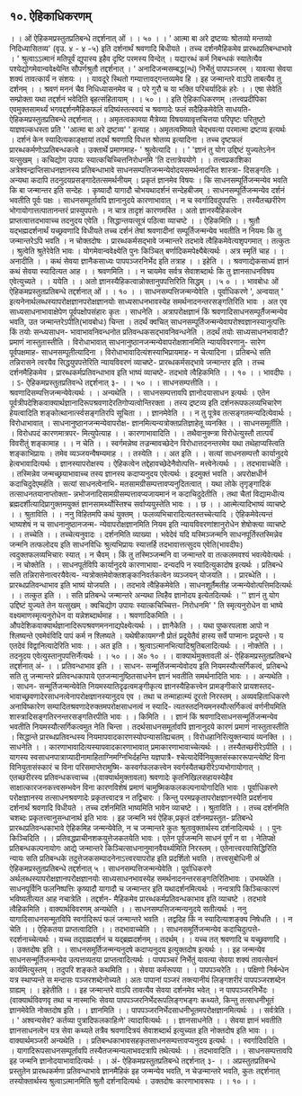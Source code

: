 ## १०. ऐहिकाधिकरणम्
। । ओं ऐहिकमप्रस्तुतप्रतिबन्धे तद्दर्शनात् ओं । । ५० । ।
' आत्मा बा अरे द्रष्टव्यः श्रोतव्यो मन्तव्यो निदिध्यासितव्य' (वृउ. ४ - ४ -५) इति
दर्शनार्थं श्रवणादि बिधीयते । तच्च दर्शनमैहिकमेव प्रारब्धप्रतिबन्धाभावे ।
' श्रुत्वाऽऽत्मानं मतिपूर्वं द्युपास्य इहैव दृष्टि परमस्य विन्देत् ।
यद्यारब्धं कर्म निबन्धकं स्यातेत्यैव पश्येद्योगमेवान्ववेक्ष्येन्ति सौपर्णश्रुतौ
तद्दर्शनात् ।
' अनादिजन्मसम्बद्ध(न्धं) निर्भेतुं पापपञ्जरम् ।
यावत्या सेवया शक्यं तावत्कार्यं न संशयः । ।
यावदूरे स्थितो गम्यात्तावद्गन्तव्यमेव हि ।
इह जन्मान्तरे वाऽपि ताबत्यैव तु दर्शनम् । ।
श्रवणं मननं चैव निधिध्यासनमेव च ।
परे गुरौ च या भक्ति परिचर्यादिकं हरेः । ।
एषा सेवेति सम्प्रोक्ता यथा तद्दर्शनं भवेदिति बृहत्संहितायाम् । । ५० । ।
इति ऐहिकाधिकरणम् ।तत्त्वप्रदीपिका
एवमुक्तसामर्थ्यं भगवद्दर्शनमैहिकफलं वदिष्यंस्तत्स्वयं च श्रवणादेः फलं सदैहिकमेवेति
साधयति- ऐहिकमप्रस्तुतप्रतिबन्धे तद्दर्शनात् । । अमृतत्वकामया मैत्रेय्या विषयव्यावृत्तचित्तया
परिपृष्टः परितुष्टो याज्ञवल्कधस्ता प्रति ' 'आत्मा बा अरे द्रष्टव्य' ' इत्याह । अमृतत्वमिष्यते
चेद्भवत्या परमात्मा द्रष्टव्य इत्यर्थः । दर्शनं केन स्यादित्यकाङ्क्षायां तदर्थं श्रवणादि विधत्त श्रोतव्य
इत्यादिना । तच्च दृष्टफलं प्रारब्धकर्मणोऽप्रतिबन्धकत्वे । उक्तार्थे प्रमाणमाह- ' श्रुत्वेत्यादि । ।
' 'ज्ञानं तु योग उद्दिष्टं युज्यतेऽनेन यत्सुखम् ।
कचिद्योग उपायः स्यात्कचिच्चित्तनिरोधनमि 'ति दत्तात्रेययोगे । ।
तत्त्वप्रकाशिका
अत्रेश्वन्द्राप्तिसाधनज्ञानस्य प्रतिबन्धाभावे साधनसम्पत्तिजन्मन्येवोदयसमर्थनादस्ति शास्त्रा-
दिसङ्गतिः । अन्यथा कदापि तदनुदयप्रसङ्गादेतत्समर्थनीयम् । प्रकृतं ज्ञानमेव विषयः । कि
साधनसम्पूर्तिजन्मन्येव भवति कि बा जन्मान्तर इति सन्देहः । कृष्यादौ यागादौ चोभयथादर्शनं
सन्देहबीजम् । साधनसम्पूर्तिजन्मन्येव दर्शनं भवतीति पूर्वः पक्षः । साधनसम्पूर्तावपि ज्ञानानुदये
कारणाभावात् । न च स्वर्गादिवदुपपत्तिः । तस्यैतच्छरीरेण भोगायोगात्तत्पातानन्तरं प्रास्युपपत्तेः ।
न चात्र तादृशं कारणमस्ति । अतो ज्ञानस्यैहिकत्वेन प्राप्तत्वात्तदभावाच्च तदनुदय एवेति ।
सिद्धान्तयत्सूत्रं पठित्वा व्याचष्टे । । ऐहिकमिति । । श्रुतौ यद्भह्मदर्शनार्थं यच्छ्रवणादि विधीयते तच्च
दर्शनं तेषां श्रवणादीनां सम्पूर्तिजन्मन्येव भवतीति न नियमः कि तु जन्मान्तरेऽपि भवति । न
चोक्तदोषः । प्रारब्धकर्मसद्भावे जन्मान्तरे तदभावे त्वैहिकमेवेत्यशृपगमात् । तत्कुतः । श्रुत्वेति
श्रुतेरेवेति भावः । योगमेवान्ववेक्ष्येति पुनः किञ्चित् बर्णादिकमपेक्ष्यैबेत्यर्थः । अत्र स्मृतिं चाह । ।
अनादीति । । कथं सेवया ज्ञानैकसाध्यः पापपञ्जरनिर्भेद इति तत्राह । । इहेति । । श्रवणाद्येकसाध्यं
ज्ञानं कथं सेवया स्यादित्यत आह । । श्रवणमिति । । न चायमेव सर्वत्र सेवाशब्दार्थः कि तु
ज्ञानसाधनविषय एवेत्युच्यते । । ययेति । । अतो ज्ञानस्यैहिकत्वान्नोक्तानुपपत्तिरिति सिद्धम् । ।५ ० । ।
भावबोधः
ओं ऐहिकमप्रस्तुतप्रतिबन्धे तद्दर्शनात् ओं । । १० । । साधनसम्पत्तिजन्मन्येवेति ।
पूर्वाधिकरणे ', अन्वयात् ' इत्यनेनार्थलब्धस्यापरोक्षज्ञानपरोक्षज्ञानयोः साध्यसाधनभावस्येह
समर्थनादनन्तरसङ्गतिरिति भावः । अत एव साध्यसाधनाभावाक्षेपेण पूर्वपक्षोपसंहारः कृतः ।
साधनेति । अत्रापरोक्षज्ञानं किं श्रवणादिसाधनसम्पूर्तैजन्मन्येव भवति, उत जन्मान्तरेऽपीति(भावबोधः)
चिन्ता । तदर्थं क्वचित् साधनसम्पूर्तिजन्मन्येवापरोश्वज्ञानस्यानुत्पत्तिः किं तयोः सन्ध्यसाधन-
भावाभावनिवन्धनोत प्रतिवन्धकसद्भावनिवन्धनेति । तदर्थं तयोः साध्यसाधनभावादौ? प्रमाणं
नास्तुतास्तीति । विरोधाभावात् साधनानुष्ठानजन्मन्येवापरोक्षशानमिति न्यायविवरणानु-
सारेण पूर्वपक्षमाह- साधनसम्पूतीत्यादिना । विरोधाभावादित्यंशस्याभिप्रायमाह- न
चेत्यादिना । प्रतिबन्धे सति तन्निरासने त्वरयैव सिद्धयुपपत्तेरिति न्यायविवरणं व्याचष्टे-
प्रारब्धकर्मसद्भावे जन्मान्तर इति । तच्च दर्शनमैहिकमेव । प्रारब्धकर्मप्रतिवन्धाभाव इति
भाष्यं व्याचष्टे- तदभावे त्वैहिकमिति । । १० । ।
भावदीपः
। । ऽ- ऐहिकमप्रस्तुतप्रतिवन्धे तद्दर्शनात् ३- । । ५० । । साधनसम्पत्तीति । ।
श्रवणादिसम्पत्तिजन्मन्येवेत्यर्थः । । अन्यथेति । । साधनसम्पत्तावपि ज्ञानोदयासाधन इत्यर्थः ।
एतेन पूर्वत्रीपदेशिकवाक्यार्थज्ञानादिरूपश्रवणादेरतिगोप्यत्वोन्तिरक्ता । तस्य द्रष्टव्य इति
दर्शनरूपफलव्यभिचारेण हेयत्वादिति शङ्कोत्थानार्त्स्वसङ्गतिरपि सूचिता । । ज्ञानमेवेति । । न
तु पूत्रेव तत्सङ्गतमन्यदित्येवार्थः । विरोधाभावात् । साधनानुष्ठानजन्मन्येवापरोक्ष-
ज्ञानमित्यन्यत्रोक्तप्रतिज्ञाहेतू व्यनक्ति । । साधनसमूर्तीति । । विरोधपदं कारणमात्रपर-
मित्युपेत्याह । । कारणाभावादिति । । तथैवानुक्न्त्रा विरोधेत्युस्तौ तात्पर्यं विवरीतुं शङ्कामाह
। । न चेति । । स्वर्गमन्नेष्व तज्रन्मावच्छेदेन विरोधात्तदनन्तरमेव यथा तथेहाप्यस्त्विति
शङ्काभिप्रायः । तमेव व्यञ्जयन्वैषम्यमाह । । तस्येति । । अत इति । । सत्यां साधनसम्पत्तौ
कार्यानुदये हेत्वभावादित्यर्थः । ज्ञानस्यापरोक्षस्य । ऐहिकत्वेन तद्देहावच्छेदेनैवोत्पत्ति-
मत्त्वेनेत्यर्थः । । तदभावाच्चेति । । तस्मिन्नेव जन्मच्छ्रयाभावाच्च तस्य ज्ञानस्य कदाप्यनुदय
एवेत्यर्थः । इदमुक्तं भवति । अपरोक्षधीर्न कदाचिदुदेएमर्हति । सत्यां साधनत्वेनाभि-
मतसामग्रीसम्पत्तावप्यनुदितत्वात् । यथा लोके तृगृङ्गादिकं तत्साधनतयानाप्तोक्ता-
न्नभोजनादिसामग्रीसम्पत्तावप्यजायमानं न कदाचिदुदेतीति । तथा चैतां विद्यामधीत्य
ब्रह्मदर्शीत्यादिप्रागुक्तमयुक्तं ज्ञानसामर्थ्योस्तिश्च सर्वाप्ययुस्तेति भावः । । छ । ।
आत्मेत्यादिभाष्यं व्याचष्टे । । श्रुताविति । । ननु विहितमपि कथं युक्तम् ।
फलव्यभिचारादित्यतस्तच्चेत्यादि । ऐहिकमेवेत्यन्तं भाष्यशेषं न च साधनानुष्ठानजन्म-
न्येवापरोक्षज्ञानमिति नियम इति न्यायविवरणांशानुरोधेन शेषोक्त्या व्याचष्टे । । तच्चेति । ।
तच्चेत्यनुवादः । दर्शनमिति व्याख्या । भवेदेवं यदि यस्मिञ्जन्मनि साधनपूर्तिस्तस्मिन्नेव
जन्मनि तत्फलोदय इति साधनविधिः श्रुत्यभिप्रायः स्यात्तर्हि तदभावात्तत्सुदय एवेति(भावदीपः)
त्वदुक्तफलव्यभिचारः स्यात् । न चैवम् । किं तु तस्मिञ्जन्मनि वा जन्मान्तरे वा
तत्कलमवश्यं भवत्येवेत्यर्थः । । न चोक्तेति । । साधनपूर्तविपि कार्यानुदये कारणाभावा-
दन्यदपि न स्यादित्युकादोष इत्यर्थः । प्रतिबन्धे सति तन्निरासेनात्वरयैवेत्य-
न्यत्रोक्तमेवोक्तशङ्कानिवर्तकत्वेन व्यञ्जयन् योजयति । । प्रारब्धेति । । प्रारब्धप्रतिवन्धाभाव
इति भाष्यं योजयति । । तदभावे त्वैहिकमेवेति । साधनशूर्तैमतीह जन्मन्येवोत्पत्तिमदित्यर्थः
। । तत्कुत इति । । सति प्रतिबन्धे जन्मान्तरे अन्यथा त्विहैव ज्ञानोदय इत्येतदित्यर्थः ।
'' ज्ञानं तु योग उद्दिष्टं युज्यते तेन यत्सुखम् । क्वचिद्योग उपायः स्यात्कचिच्चित्त-
निरोधनमि' ' ति स्मृत्यनुरोधेन वा भाष्ये वक्ष्यमाणस्मृत्यनुरोधेन वा यन्नेशब्दार्थमाह । ।
श्रवणादिकमिति । । औपदेशिकवाक्यार्थज्ञानादिरूपश्रवणमननाद्यपेक्ष्येत्यर्थः । । ज्ञानैकेति । ।
यथा पुष्करपलाश आपो न श्लिष्यन्ते एवमेवंविदि पापं कर्म न श्लिष्यते ।
यथेषीकायमग्नौ प्रोतं प्रदूयेतैवं हास्य सर्वे पाप्मानः प्रदूयन्ते । य एतदेवं विद्वानित्यादेरिति
भावः । । अत इति । । श्रुत्वाऽत्मानभित्यादिश्रुतिबलादित्यर्थः । । नोक्तेति । । तदनुदय
एवेत्युस्तानुपपत्तिर्नेत्यर्थः । । ५० । । अ० १० । ।
वाक्यार्थमुक्तावली
अं- ऐहिकमप्रस्तुतप्रतिबन्धे तद्दर्शनात् अं- । । प्रतिवन्धाभाव इति । । साधन-
सन्मूर्तिजन्मन्येवोदय इति नियमस्यौत्सर्गिकत्वं, प्रतिबन्धे सति तु जन्मान्तरे प्रतिवन्धकापाये
एतजन्मानुष्ठितसाधनेन ज्ञानं भवतीति समर्थनादिति भावः । । अन्यथेति । । साधन-
सन्मूर्तिजन्मन्येवेति नियमस्यातिदृढत्वमङ्गीकृत्य ज्ञानस्यैहिकत्त्वेन प्रामङ्गीकारे प्रायशस्तद-
भावाच्छ्रवणादेरसाधनत्वेनापरोक्षज्ञानस्यानुदय एव । तथा च तन्माहात्म्यं दूरतो निरस्तम् ।
अव्यवहिताधिकरणे अनाविष्कारेण सम्पादितश्रवणादेरुक्तमपरोक्षसाधनत्वं न स्यादि-
त्यतस्तदनियमनस्यौत्सर्गिकत्वं वर्णनीयमिति शास्त्रादिसङ्गतिरनन्तरसङ्गतिरपीति भावः । ।
किमिति । । ज्ञानं किं श्रवणादिसाधनसन्मूर्तिजन्मन्येव भवतीति नियमस्यौत्सर्गिकत्वमुत नेति
चिन्ता । तदर्थसाधनसमूर्तावपि ज्ञानानुदये कारणं प्रमाणं नास्तुतास्तीति । सिद्धान्ते
प्रारब्धप्रतिवन्धस्य नियमापवादकारणस्योपन्यासत्ह्यिचतम् । विरोधहानिरित्युक्तन्यायं
व्यनक्ति । । साधनेति । । कारणाभावादित्यस्यापवादकारणाभावात् प्रमाकारणाभावाच्चेत्यर्थः
। । तस्यैतच्छरीरेऽपीति । । यागस्य स्वसाधनपात्राग्र्यादीनामाहिताग्निमग्निभिर्दहन्ति यज्ञपात्रै-
श्चेत्यादेर्विनियुक्तसंस्काररूपान्त्येष्टिं विना विनियुतासंस्कारं च विना परिसमाप्तेरामुष्मि-
कस्वर्गफलकत्त्वेन स्वर्गस्यैतच्छरीरेऽप्यभोगायोगात् । एतच्छरीरस्य प्रतिवन्धकत्त्वाच्च ।(वाक्यार्थमुक्तावला)
श्रवणादेः कृतनिखिलसहायस्येहैव साक्षात्कारजनकत्त्वसम्भवेन विना कारणविशेषं प्रमाणं
चामुष्मिकफलकल्पनायोगादिति भावः । पूर्वाधिकरणे परोक्षज्ञानस्य तत्साधनश्रवणादेः
प्रकृतत्त्वादत्र न तद्विचारः । किन्तु परमप्रकृतापरोक्षज्ञानस्येति प्रदर्शनाय दर्शनार्थं श्रवणादि
विधीयते । तच्च दर्शनमिति भाष्यमिति भावेन व्याचष्टे । । श्रुताविति । । तच्च दर्शनमिति
चशब्दः प्रकृतत्त्वानुसन्धानार्थ इति भावः । इह जन्मनि भवं ऐहिक,प्रकृतं दर्शनमप्रस्तुत-
प्रतिबन्धे प्रारब्धप्रतिवन्धकाभावे ऐहिकमिह जन्मन्येवेति, न च जन्मान्तरे कुतः
श्रुतावुक्तार्थस्य दर्शनादित्यर्थः । । पुनः किञ्चिदिति । । प्रतिवद्धप्राचीनशकयुत्तेजकतयेति
भावः । एतेन पूर्वजन्मनि साधनं पूर्णं न वा । नेतिपक्षे प्रतिबन्धकल्पनायोगः आद्ये
जन्मान्तरे किञ्चित्साधनानुमानवैयर्थ्यमिति निरस्तम् । एतेनात्त्वरयासिद्धिरिति न्यायः सति
प्रतिबन्धके तदुत्तेजकसम्पादनेनाऽत्त्वरयापरोह इति प्रदर्शितो भवति ।
तत्त्वसुबोधिनी
अं ऐहिकमप्रस्तुतप्रतिबन्धे तद्दर्शनात् ५ । साधनसम्पत्तिजन्मन्येवेति । पूर्वाधिकरणे
अर्थलब्धस्यापरोक्षज्ञानपरोक्षज्ञानयोः साध्यसाधनभावस्येह समर्थनादनन्तरसङ्गतिरितिभावः ।
उभयथेति । साधनपूर्विनि फलनिष्पत्तिः कृष्यादौ यागादौ च जन्मान्तर इति
यथादर्शनमित्यर्थः । नन्वत्रापि किञ्चित्कारणं भविष्यतीत्यत आह नचात्रेति । तद्दर्शन-
मैहिकमेव प्रारब्धकर्मप्रतिवन्धकाभाव इति व्याचष्टे । तदभावे त्वैहिकमिति ।
वाक्यार्थविवरणम्
अन्यथेति । । साधनसम्पत्तिजन्मन्यनुदये सतीत्यर्थः । ननु यागादिसाधनसन्मूतविपि
स्वर्गादिरूपं फलं जन्मान्तरे भवति । तद्वदिह किं न स्यादित्याशङ्क्य निषेधति । । न चेति
। । ऐहिकतया प्राप्तत्वादिति । । तदभावाच्चेति । । साधनसमूर्तिजन्मन्येव कदाचिदुत्पत्ते-
रदर्शनाच्चेत्यर्थः । यच्च तद्ग्रह्मदर्शनं च यद्ब्रह्मदर्शनम् । तदर्थम् । । यच्च तत् श्रवणादि च
यच्छ्रवणादि । । उक्तदोषः इति । । साधनसमूर्तिजन्मन्यनुदषे कदाप्यनुदय इत्युक्तदोष
इत्यर्थः । । इह जन्मन्येव साधनसन्मूर्तिजन्मन्येव उत्पत्तव्यतया प्राप्तत्वादित्यर्थः । पापपञ्चरं
निर्भेतुं यावत्या सेवया शक्यं तावत्सेवनं कार्यमित्युस्तम् । तदुपरि शङ्कते कथमिति । ।
सेवया कर्मरूपया । । पापपञ्चरेति । । पक्षिणो निर्बन्धेन यत्र स्थाप्यन्ते स मन्दासः
पञ्जरशब्देनोच्यते । अतः पापानां पञ्जरं तक्त्यानीयं लिङ्गशरीरं पापपञ्जरशब्देन ग्राह्यम् । ।
इहेतीति । । इह जन्मान्तरे वाऽपि तावत्यैव सेवया दर्शनमेव भवेत् । न पापपञ्जरनिर्भेदः ।(वाक्यार्थविवणवृ
तथा च नास्माभिः सेवया पापपञ्जरनिर्भेदरूपलिङ्गभङ्गः कथ्यते, किन्तु तत्साधनीभूतं
ज्ञानमेवेति नोक्तदोष इति । । ज्ञानमिति । । पापपञ्जरनिर्भेदसाधनीभूतमपरोक्षज्ञानमित्यर्थः । ।
सर्वत्रेति । । ' अश्वन्यसेव? कर्तव्या पुत्रादिफलकाहिःणे' त्यादावित्यर्थः । । ज्ञानसाधनेति । ।
सेवया ज्ञानं भवतीति ज्ञानसाधनत्वेन यत्र सेवा कथ्यते तत्रैव श्रवणादित्रयं सेवाशब्दार्थ
इत्युच्यत इति नोक्तदोष इति भावः । ।
वाक्यार्थमञ्जरी
अन्यथेति । । प्रतिबन्धकाभावसहकृतसाधनसम्पत्तावप्यनुदय इत्यर्थः । । स्वर्गादिवदिति । ।
यागादिरूपसाधनसम्पूर्तावपि तस्यैतजन्मन्यलाभवदत्रापि तथेत्यर्थः । । तदभावादिति । ।
साधनसम्पत्तावपि इह जन्मनि ज्ञानोदयाभावादित्यर्थः । ।
अं- ऐहिकमप्रस्तुतप्रतिबन्धे तद्दर्शनात् ३- । । अप्रस्तुतप्रतिबन्धे प्रस्तुतेन प्रारब्धकर्मणा
प्रतिवन्धाभावे ज्ञानमैहिकं इह जन्मन्येव भवति, न चेज्रन्मान्तरे भवति, कुतः तद्दर्शनात्
तस्योक्तार्थस्य श्रुत्वाऽत्मानमिति श्रुतौ दर्शनादित्यर्थः । उक्तदोषः कारणाभावरूपः । । १० । ।
